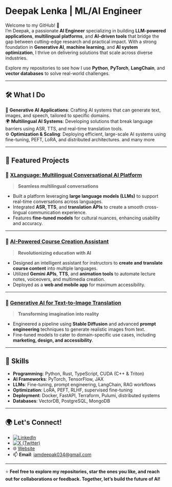 
<!-- Replace the URL above with the actual path to your uploaded image -->
#  Deepak Lenka | ML/AI Engineer  

Welcome to my GitHub! 🚀  
I’m Deepak, a passionate **AI Engineer** specializing in building **LLM-powered applications**, **multilingual platforms**, and **AI-driven tools** that bridge the gap between cutting-edge research and practical impact. With a strong foundation in **Generative AI**, **machine learning**, and **AI system optimization**, I thrive on delivering solutions that scale across diverse industries.  

Explore my repositories to see how I use **Python**, **PyTorch**, **LangChain**, and **vector databases** to solve real-world challenges.  

---

## 🛠️ What I Do  

🎯 **Generative AI Applications**: Crafting AI systems that can generate text, images, and speech, tailored to specific domains.  
🌍 **Multilingual AI Systems**: Developing solutions that break language barriers using ASR, TTS, and real-time translation tools.  
⚙️ **Optimization & Scaling**: Deploying efficient, large-scale AI systems using fine-tuning, PEFT, LoRA, and distributed architectures. and many more

---

## 🌟 Featured Projects  

### 🚀 **[XLanguage: Multilingual Conversational AI Platform](https://github.com/deepak-lenka/XLanguage)**  
> **Seamless multilingual conversations**  
- Built a platform leveraging **large language models (LLMs)** to support real-time conversations across languages.  
- Integrated **ASR, TTS**, and **translation APIs** to create a smooth cross-lingual communication experience.  
- Features **fine-tuned models** for cultural nuances, enhancing usability and accuracy.

---

### 📘 **[AI-Powered Course Creation Assistant](https://github.com/deepak-lenka/AI-Course-Creator)**  
> **Revolutionizing education with AI**  
- Designed an intelligent assistant for instructors to **create and translate course content** into multiple languages.  
- Utilized **Gemini APIs**, **TTS**, and **animation tools** to automate lecture notes, voiceovers, and multimedia creation.  
- Deployed as a **web and mobile app** for maximum accessibility.  

---

### 🎨 **[Generative AI for Text-to-Image Translation](https://github.com/deepak-lenka/Text-to-Image-Generator)**  
> **Transforming imagination into reality**  
- Engineered a pipeline using **Stable Diffusion** and advanced **prompt engineering** techniques to generate realistic images from text.  
- Fine-tuned models to cater to domain-specific use cases, including **marketing, design, and accessibility**.  

---

## 📜 Skills  

- **Programming**: Python, Rust, TypeScript, CUDA (C++ & Triton)  
- **AI Frameworks**: PyTorch, TensorFlow, JAX  
- **LLMs**: Fine-tuning, prompt engineering, LangChain, RAG workflows  
- **Optimization**: LoRA, PEFT, RLHF, supervised fine-tuning  
- **Deployment**: Docker, FastAPI, Terraform, Pulumi, distributed systems  
- **Databases**: VectorDB, PostgreSQL, MongoDB  

---

## 🌍 Let's Connect!  

- [![LinkedIn](https://img.shields.io/badge/-LinkedIn-blue?logo=linkedin)](https://www.linkedin.com/in/deepak-lenka-4006b7249/)  
- [![X (Twitter)](https://img.shields.io/badge/-X-1DA1F2?logo=)](https://x.com/iamdeepaklenka)   
- 🌐 [Website](https://deepaklenka.notion.site)  
- 📫 **Email**: iamdeepak034@gmail.com  

---

⭐️ **Feel free to explore my repositories, star the ones you like, and reach out for collaborations or feedback. Together, let’s build the future of AI!**  

